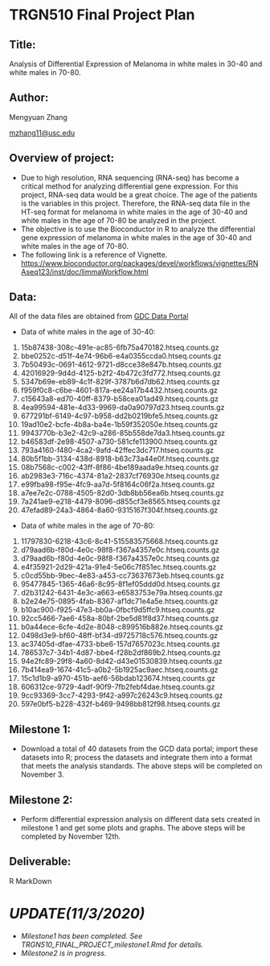 TRGN510 Final Project Plan
================
Title:
------------------
Analysis of Differential Expression of Melanoma in white males in 30-40 and white males in 70-80.

Author:
----------------
Mengyuan Zhang

mzhang11@usc.edu

Overview of project:
----------------------
* Due to high resolution, RNA sequencing (RNA-seq) has become a critical method for analyzing differential gene expression. For this project, RNA-seq data would be a great choice. The age of the patients is the variables in this project. Therefore, the RNA-seq data file in the HT-seq format for melanoma in white males in the age of 30-40 and white males in the age of 70-80 be analyzed in the project.
* The objective is to use the Bioconductor in R to analyze the differential gene expression of melanoma in white males in the age of 30-40 and white males in the age of 70-80.
* The following link is a reference of Vignette. https://www.bioconductor.org/packages/devel/workflows/vignettes/RNAseq123/inst/doc/limmaWorkflow.html

Data:
------------
All of the data files are obtained from [GDC Data Portal](https://portal.gdc.cancer.gov/)
* Data of white males in the age of 30-40:
1. 15b87438-308c-491e-ac85-6fb75a470182.htseq.counts.gz
2. bbe0252c-d51f-4e74-96b6-e4a0355ccda0.htseq.counts.gz
3. 7b50493c-0691-4612-9721-d8cce38e847b.htseq.counts.gz
4. 42016929-9d4d-4125-b2f2-4b472c3fd772.htseq.counts.gz
5. 5347b69e-eb89-4c1f-829f-3787b6d7db62.htseq.counts.gz
6. f959f0c8-c6be-4601-817a-ee24a17b4432.htseq.counts.gz
7. c15643a8-ed70-40ff-8379-b58cea01ad49.htseq.counts.gz
8. 4ea99594-481e-4d33-9969-da0a90797d23.htseq.counts.gz
9. 677291bf-6149-4c97-b958-dd2b0219bfe5.htseq.counts.gz
10. 19ad10e2-bcfe-4b8a-ba4e-1b59f352050e.htseq.counts.gz
11. 9943770b-b3e2-42c9-a286-85b558de7da3.htseq.counts.gz
12. b46583df-2e98-4507-a730-581cfe113900.htseq.counts.gz
13. 793a4160-f480-4ca2-9afd-42ffec3dc717.htseq.counts.gz
14. 80b5f1bb-3134-438d-8918-b63c73a44e0f.htseq.counts.gz
15. 08b7568c-c002-43ff-8f86-4be189aada9e.htseq.counts.gz
16. ab2983e3-716c-4374-81a2-2837cf76930e.htseq.counts.gz
17. e99fba98-f95e-4fc9-aa7d-5f8164c06f2a.htseq.counts.gz
18. a7ee7e2c-0788-4505-82d0-3db8bb56ea6b.htseq.counts.gz
19. 7a241ae9-e218-4479-8096-d855cf3e8565.htseq.counts.gz
20. 47efad89-24a3-4864-8a60-9315167f304f.htseq.counts.gz

* Data of white males in the age of 70-80:
1. 11797830-6218-43c6-8c41-515583575668.htseq.counts.gz
2. d79aad6b-f80d-4e0c-98f8-f367a4357e0c.htseq.counts.gz
3. d79aad6b-f80d-4e0c-98f8-f367a4357e0c.htseq.counts.gz
4. e4f35921-2d29-421a-91e4-5e06c7f851ec.htseq.counts.gz
5. c0cd55bb-9bec-4e83-a453-cc73637673eb.htseq.counts.gz
6. 95477845-1365-46a6-8c95-8f1ef05ddd0d.htseq.counts.gz
7. d2b31242-6431-4e3c-a663-e6583753e79a.htseq.counts.gz
8. b2e24e75-0895-4fab-8367-af1dc71e4a5e.htseq.counts.gz
9. b10ac900-f925-47e3-bb0a-0fbcf9d5ffc9.htseq.counts.gz
10. 92cc5466-7ae6-458a-80bf-2be5d81f8d37.htseq.counts.gz
11. b0a44ece-6cfe-4d2e-8048-c899516b882e.htseq.counts.gz
12. 0498d3e9-bf60-48ff-bf34-d9725718c576.htseq.counts.gz
13. ac37405d-dfae-4733-bbe6-157d7657023c.htseq.counts.gz
14. 786537c7-34b1-4d87-bbe4-f28b2df869b2.htseq.counts.gz
15. 94e2fc89-29f8-4a60-8d42-d43e01530839.htseq.counts.gz
16. 7b414ea9-1674-41c5-a0b2-5b1925ac9aec.htseq.counts.gz
17. 15c1d1b9-a970-451b-aef6-56bdab123674.htseq.counts.gz
18. 606312ce-9729-4adf-90f9-7fb2febf4dae.htseq.counts.gz
19. 9cc93369-3cc7-4293-9f42-a997c26243c9.htseq.counts.gz
20. 597e0bf5-b228-432f-b469-9498bb812f98.htseq.counts.gz

Milestone 1:
----------------
* Download a total of 40 datasets from the GCD data portal; import these datasets into R; process the datasets and integrate them into a format that meets the analysis standards. The above steps will be completed on November 3.

Milestone 2:
----------------
* Perform differential expression analysis on different data sets created in milestone 1 and get some plots and graphs. The above steps will be completed by November 12th.

Deliverable:
----------------
R MarkDown



*UPDATE(11/3/2020)*
================
* *Milestone1 has been completed. See TRGN510_FINAL_PROJECT_milestone1.Rmd for details.* 
* *Milestone2 is in progress.*
